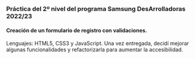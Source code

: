 ### Práctica del 2º nivel del programa Samsung DesArrolladoras 2022/23
#### Creación de un formulario de registro con validaciones.
Lenguajes: HTML5, CSS3 y JavaScript.
Una vez entregada, decidí mejorar algunas funcionalidades y refactorizarla para aumentar la accesibilidad.





